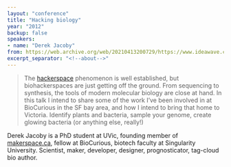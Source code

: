 ```yaml
---
layout: "conference"
title: "Hacking biology"
year: "2012"
backup: false
speakers:
- name: "Derek Jacoby"
from: https://web.archive.org/web/20210413200729/https://www.ideawave.ca/2012-conference/hacking-biology
excerpt_separator: "<!--about-->"
---
```


> The [hackerspace](http://hackerspaces.org/) phenomenon is well
established, but biohackerspaces are just getting off the ground. From
sequencing to synthesis, the tools of modern molecular biology are close
at hand. In this talk I intend to share some of the work I’ve been
involved in at BioCurious in the SF bay area, and how I intend to bring
that home to Victoria. Identify plants and bacteria, sample your genome,
create glowing bacteria (or anything else, really!)

<!--about-->

Derek Jacoby is a PhD student at UVic, founding member of
[makerspace.ca](http://makerspace.ca/), fellow at BioCurious, biotech
faculty at Singularity University. Scientist, maker, developer, designer,
prognosticator, tag-cloud bio author.
